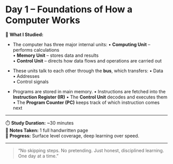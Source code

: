 # Day 1 – Foundations of How a Computer Works

🧠 **What I Studied:**
- The computer has three major internal units:
  • **Computing Unit** – performs calculations  
  • **Memory Unit** – stores data and results  
  • **Control Unit** – directs how data flows and operations are carried out

- These units talk to each other through the **bus**, which transfers:
  • Data  
  • Addresses  
  • Control signals

- Programs are stored in main memory.
  • Instructions are fetched into the **Instruction Register (IR)**
  • The **Control Unit** decodes and executes them
  • The **Program Counter (PC)** keeps track of which instruction comes next

---

⏱️ **Study Duration:** ~30 minutes  
📝 **Notes Taken:** 1 full handwritten page  
📍 **Progress:** Surface level coverage, deep learning over speed.

---

> “No skipping steps. No pretending. Just honest, disciplined learning.  
> One day at a time.”
